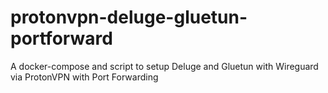 # protonvpn-deluge-gluetun-portforward
A docker-compose and script to setup Deluge and Gluetun with Wireguard via ProtonVPN with Port Forwarding
